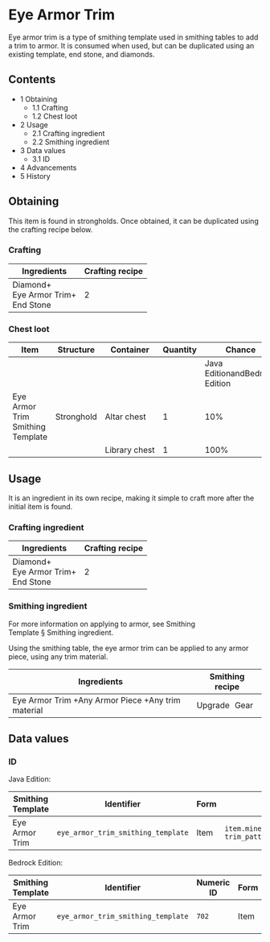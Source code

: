 # Eye Armor Trim
Eye armor trim is a type of smithing template used in smithing tables to add a trim to armor. It is consumed when used, but can be duplicated using an existing template, end stone, and diamonds.

## Contents
- 1 Obtaining
	- 1.1 Crafting
	- 1.2 Chest loot
- 2 Usage
	- 2.1 Crafting ingredient
	- 2.2 Smithing ingredient
- 3 Data values
	- 3.1 ID
- 4 Advancements
- 5 History

## Obtaining
This item is found in strongholds. Once obtained, it can be duplicated using the crafting recipe below.

### Crafting
| Ingredients                                | Crafting recipe |
|--------------------------------------------|-----------------|
| Diamond+<br/>Eye Armor Trim+<br/>End Stone | 2               |

### Chest loot
| Item                             | Structure  | Container     | Quantity | Chance                         |
|----------------------------------|------------|---------------|----------|--------------------------------|
|                                  |            |               |          | Java EditionandBedrock Edition |
| Eye Armor Trim Smithing Template | Stronghold | Altar chest   | 1        | 10%                            |
|                                  |            | Library chest | 1        | 100%                           |

## Usage
It is an ingredient in its own recipe, making it simple to craft more after the initial item is found.

### Crafting ingredient
| Ingredients                                | Crafting recipe |
|--------------------------------------------|-----------------|
| Diamond+<br/>Eye Armor Trim+<br/>End Stone | 2               |

### Smithing ingredient
For more information on applying to armor, see Smithing Template § Smithing ingredient.

Using the smithing table, the eye armor trim can be applied to any armor piece, using any trim material.

| Ingredients                                        | Smithing recipe |
|----------------------------------------------------|-----------------|
| Eye Armor Trim +Any Armor Piece +Any trim material | Upgrade Gear    |

## Data values
### ID
Java Edition:

| Smithing Template | Identifier                         | Form | Translation key                                                                    |
|-------------------|------------------------------------|------|------------------------------------------------------------------------------------|
| Eye Armor Trim    | `eye_armor_trim_smithing_template` | Item | `item.minecraft.eye_armor_trim_smithing_template`<br/>`trim_pattern.minecraft.eye` |

Bedrock Edition:

| Smithing Template | Identifier                         | Numeric ID | Form | Translation key                                           |
|-------------------|------------------------------------|------------|------|-----------------------------------------------------------|
| Eye Armor Trim    | `eye_armor_trim_smithing_template` | `702`      | Item | `item.smithing_template.name`<br/>`trim_pattern.eye.name` |

